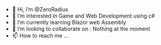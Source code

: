 - 👋 Hi, I’m @ZeroRadius
- 👀 I’m interested in Game and Web Development using c#
- 🌱 I’m currently learning Blazor web Assembly
- 💞️ I’m looking to collaborate on : Nothing at the moment
- 📫 How to reach me ...

<!---
ZeroRadius/ZeroRadius is a ✨ special ✨ repository because its `README.md` (this file) appears on your GitHub profile.
You can click the Preview link to take a look at your changes.
--->
